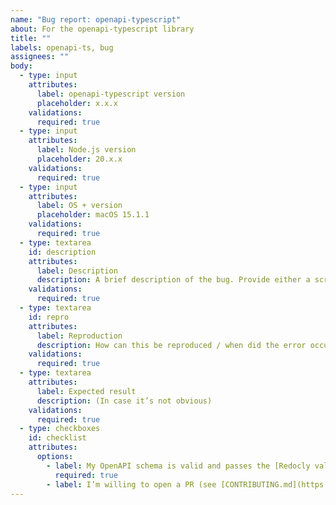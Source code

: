 ```yaml
---
name: "Bug report: openapi-typescript"
about: For the openapi-typescript library
title: ""
labels: openapi-ts, bug
assignees: ""
body:
  - type: input
    attributes:
      label: openapi-typescript version
      placeholder: x.x.x
    validations:
      required: true
  - type: input
    attributes:
      label: Node.js version
      placeholder: 20.x.x
    validations:
      required: true
  - type: input
    attributes:
      label: OS + version
      placeholder: macOS 15.1.1
    validations:
      required: true
  - type: textarea
    id: description
    attributes:
      label: Description
      description: A brief description of the bug. Provide either a screenshot or the full error message!
    validations:
      required: true
  - type: textarea
    id: repro
    attributes:
      label: Reproduction
      description: How can this be reproduced / when did the error occur? Does the issue occur in a specific browser, or all browsers? Bonus points for a GitHub repository link.
    validations:
      required: true
  - type: textarea
    attributes:
      label: Expected result
      description: (In case it’s not obvious)
    validations:
      required: true
  - type: checkboxes
    id: checklist
    attributes:
      options:
        - label: My OpenAPI schema is valid and passes the [Redocly validator](https://redocly.com/docs/cli/commands/lint/) (`npx @redocly/cli@latest lint`)
          required: true
        - label: I’m willing to open a PR (see [CONTRIBUTING.md](https://github.com/openapi-ts/openapi-typescript/blob/main/packages/openapi-typescript/CONTRIBUTING.md))
---
```

